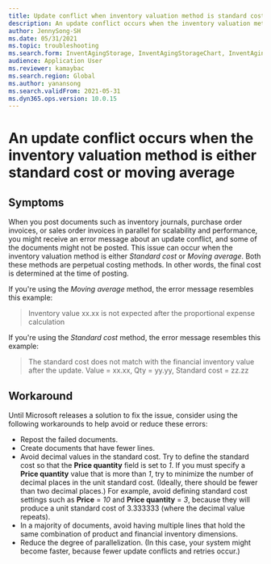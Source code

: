 ```yaml
---
title: Update conflict when inventory valuation method is standard cost or moving average
description: An update conflict occurs when the inventory valuation method is either standard cost or moving average
author: JennySong-SH
ms.date: 05/31/2021
ms.topic: troubleshooting
ms.search.form: InventAgingStorage, InventAgingStorageChart, InventAgingStorageDetails, InventValueProcess, InventValueReportSetup, InventClosing
audience: Application User
ms.reviewer: kamaybac
ms.search.region: Global
ms.author: yanansong
ms.search.validFrom: 2021-05-31
ms.dyn365.ops.version: 10.0.15
---
```


# An update conflict occurs when the inventory valuation method is either standard cost or moving average

## Symptoms

When you post documents such as inventory journals, purchase order invoices, or sales order invoices in parallel for scalability and performance, you might receive an error message about an update conflict, and some of the documents might not be posted. This issue can occur when the inventory valuation method is either *Standard cost* or *Moving average*. Both these methods are perpetual costing methods. In other words, the final cost is determined at the time of posting.

If you're using the *Moving average* method, the error message resembles this example:

> Inventory value xx.xx is not expected after the proportional expense calculation

If you're using the *Standard cost* method, the error message resembles this example:

> The standard cost does not match with the financial inventory value after the update. Value = xx.xx, Qty = yy.yy, Standard cost = zz.zz

## Workaround

Until Microsoft releases a solution to fix the issue, consider using the following workarounds to help avoid or reduce these errors:

- Repost the failed documents.
- Create documents that have fewer lines.
- Avoid decimal values in the standard cost. Try to define the standard cost so that the **Price quantity** field is set to *1*. If you must specify a **Price quantity** value that is more than *1*, try to minimize the number of decimal places in the unit standard cost. (Ideally, there should be fewer than two decimal places.) For example, avoid defining standard cost settings such as **Price** = *10* and **Price quantity** = *3*, because they will produce a unit standard cost of 3.333333 (where the decimal value repeats).
- In a majority of documents, avoid having multiple lines that hold the same combination of product and financial inventory dimensions.
- Reduce the degree of parallelization. (In this case, your system might become faster, because fewer update conflicts and retries occur.)
